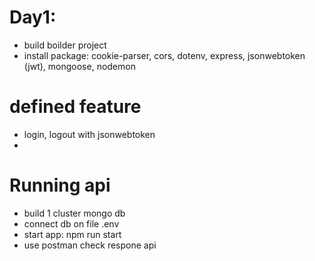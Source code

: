 # Day1: 
- build boilder project
- install package: cookie-parser, cors, dotenv, express, jsonwebtoken (jwt), mongoose, nodemon

# defined feature
- login, logout with jsonwebtoken
- 

# Running api
- build 1 cluster mongo db
- connect db on file .env
- start app: npm run start
- use postman check respone api


